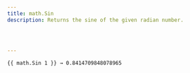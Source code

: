 ```yaml
---
title: math.Sin
description: Returns the sine of the given radian number.




---
```




```go-html-template
{{ math.Sin 1 }} → 0.8414709848078965
```
